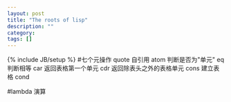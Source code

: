 ```yaml
---
layout: post
title: "The roots of lisp"
description: ""
category: 
tags: []
---
```

{% include JB/setup %}
#七个元操作
quote 自引用
atom 判断是否为"单元"
eq 判断相等
car 返回表格第一个单元
cdr 返回除表头之外的表格单元
cons 建立表格
cond 

#lambda 演算
